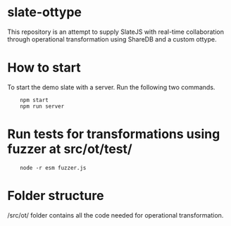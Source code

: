 # slate-ottype
This repository is an attempt to supply SlateJS with real-time collaboration through operational transformation using ShareDB and a custom ottype.

# How to start
To start the demo slate with a server. Run the following two commands.
```
    npm start
    npm run server
```

# Run tests for transformations using fuzzer at src/ot/test/
```
    node -r esm fuzzer.js
```

# Folder structure
/src/ot/ folder contains all the code needed for operational transformation.